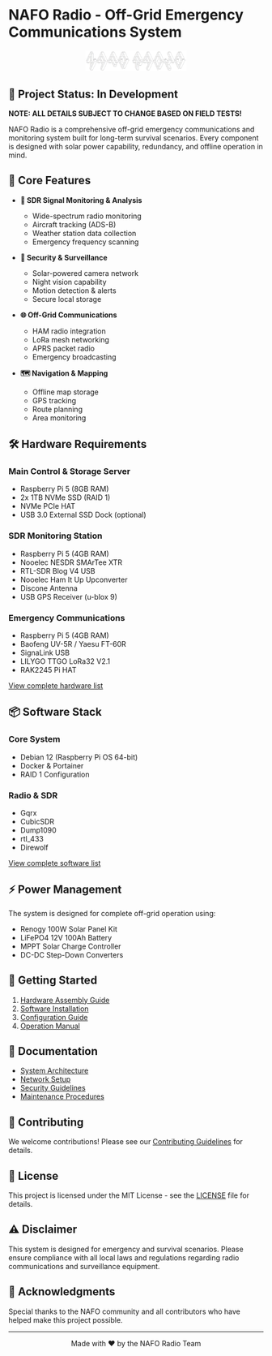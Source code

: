 # NAFO Radio - Off-Grid Emergency Communications System

<p align="center">
  <img src="docs/assets/nafo-radio-logo.png" alt="NAFO Radio Logo" width="200"/>
</p>

## 🚨 Project Status: In Development
**NOTE: ALL DETAILS SUBJECT TO CHANGE BASED ON FIELD TESTS!**

NAFO Radio is a comprehensive off-grid emergency communications and monitoring system built for long-term survival scenarios. Every component is designed with solar power capability, redundancy, and offline operation in mind.

## 🎯 Core Features

- **📡 SDR Signal Monitoring & Analysis**
  - Wide-spectrum radio monitoring
  - Aircraft tracking (ADS-B)
  - Weather station data collection
  - Emergency frequency scanning

- **🔐 Security & Surveillance**
  - Solar-powered camera network
  - Night vision capability
  - Motion detection & alerts
  - Secure local storage

- **🌐 Off-Grid Communications**
  - HAM radio integration
  - LoRa mesh networking
  - APRS packet radio
  - Emergency broadcasting

- **🗺️ Navigation & Mapping**
  - Offline map storage
  - GPS tracking
  - Route planning
  - Area monitoring

## 🛠️ Hardware Requirements

### Main Control & Storage Server
- Raspberry Pi 5 (8GB RAM)
- 2x 1TB NVMe SSD (RAID 1)
- NVMe PCIe HAT
- USB 3.0 External SSD Dock (optional)

### SDR Monitoring Station
- Raspberry Pi 5 (4GB RAM)
- Nooelec NESDR SMArTee XTR
- RTL-SDR Blog V4 USB
- Nooelec Ham It Up Upconverter
- Discone Antenna
- USB GPS Receiver (u-blox 9)

### Emergency Communications
- Raspberry Pi 5 (4GB RAM)
- Baofeng UV-5R / Yaesu FT-60R
- SignaLink USB
- LILYGO TTGO LoRa32 V2.1
- RAK2245 Pi HAT

[View complete hardware list](docs/HARDWARE.md)

## 📦 Software Stack

### Core System
- Debian 12 (Raspberry Pi OS 64-bit)
- Docker & Portainer
- RAID 1 Configuration

### Radio & SDR
- Gqrx
- CubicSDR
- Dump1090
- rtl_433
- Direwolf

[View complete software list](docs/SOFTWARE.md)

## ⚡ Power Management

The system is designed for complete off-grid operation using:
- Renogy 100W Solar Panel Kit
- LiFePO4 12V 100Ah Battery
- MPPT Solar Charge Controller
- DC-DC Step-Down Converters

## 🚀 Getting Started

1. [Hardware Assembly Guide](docs/ASSEMBLY.md)
2. [Software Installation](docs/INSTALLATION.md)
3. [Configuration Guide](docs/CONFIGURATION.md)
4. [Operation Manual](docs/OPERATION.md)

## 📝 Documentation

- [System Architecture](docs/ARCHITECTURE.md)
- [Network Setup](docs/NETWORK.md)
- [Security Guidelines](docs/SECURITY.md)
- [Maintenance Procedures](docs/MAINTENANCE.md)

## 🤝 Contributing

We welcome contributions! Please see our [Contributing Guidelines](CONTRIBUTING.md) for details.

## 📄 License

This project is licensed under the MIT License - see the [LICENSE](LICENSE) file for details.

## ⚠️ Disclaimer

This system is designed for emergency and survival scenarios. Please ensure compliance with all local laws and regulations regarding radio communications and surveillance equipment.

## 🙏 Acknowledgments

Special thanks to the NAFO community and all contributors who have helped make this project possible.

---

<p align="center">
Made with ❤️ by the NAFO Radio Team
</p> 